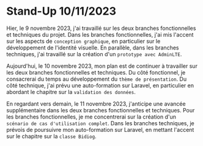 # Stand-Up 10/11/2023

Hier, le 9 novembre 2023, j'ai travaillé sur les deux branches fonctionnelles et techniques du projet. Dans les branches fonctionnelles, j'ai mis l'accent sur les aspects de `conception graphique`, en particulier sur le développement de l'identité visuelle. En parallèle, dans les branches techniques, j'ai travaillé sur la création d'un `prototype avec AdminLTE`.

Aujourd'hui, le 10 novembre 2023, mon plan est de continuer à travailler sur les deux branches fonctionnelles et techniques. Du côté fonctionnel, je consacrerai du temps au développement du `thème de présentation`. Du côté technique, j'ai prévu une auto-formation sur Laravel, en particulier en abordant le chapitre sur la `validation des données`.

En regardant vers demain, le 11 novembre 2023, j'anticipe une avancée supplémentaire dans les deux branches fonctionnelles et techniques. Pour les branches fonctionnelles, je me concentrerai sur la création d'un `scénario de cas d'utilisation complet`. Dans les branches techniques, je prévois de poursuivre mon auto-formation sur Laravel, en mettant l'accent sur le chapitre sur la `classe Bidiog`.
